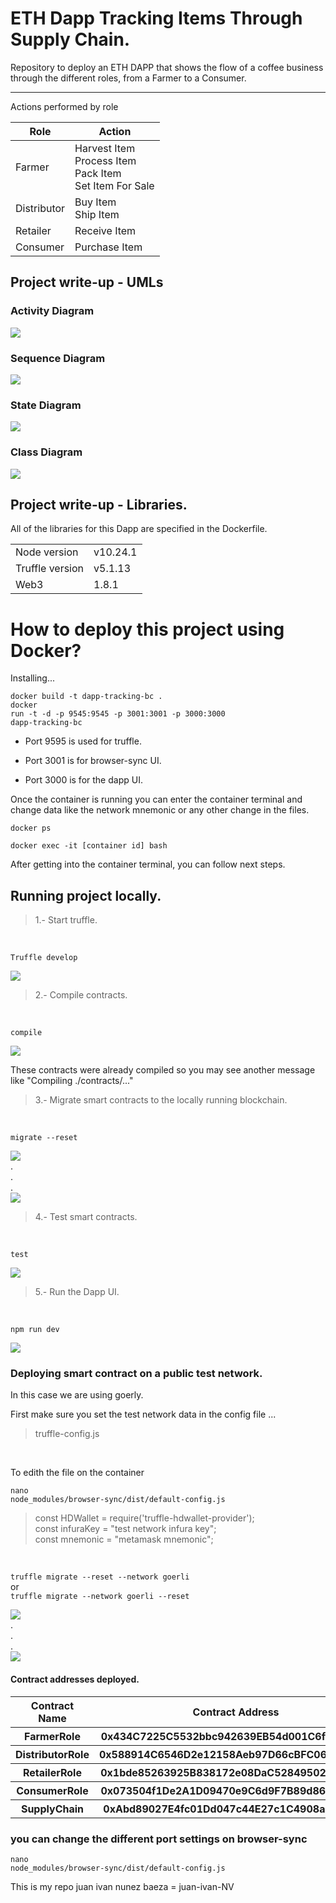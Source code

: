 # ETH Dapp Tracking Items Through Supply Chain.

Repository to deploy an ETH DAPP that shows the flow of a coffee business through the different roles, from a Farmer to a Consumer.

-------------------------------------------------------------------------------

Actions performed by role

<table>
<thead><tr> <th>Role</th> <th>Action</th> </tr> </thead>
<tbody>
<tr> <td>Farmer</td> <td>Harvest Item <br> Process Item <br> Pack Item <br> Set Item For Sale</td> </tr> 
<tr> <td>Distributor</td> <td>Buy Item <br> Ship Item</td> </tr>
<tr> <td>Retailer</td> <td>Receive Item</td> </tr>
<tr> <td>Consumer</td> <td>Purchase Item</td> </tr>
</tbody>
</table>


## Project write-up - UMLs

### Activity Diagram

<img src='UMLs/Activity_Diagram.png'/>

### Sequence Diagram

<img src='UMLs/Sequence_Diagram.png'/>

### State Diagram

<img src='UMLs/State_Diagram.png'/>

### Class Diagram

<img src='UMLs/Class_Diagram.png'/>


## Project write-up - Libraries.

All of the libraries for this Dapp are specified in the Dockerfile.

<table>
<tbody>
<tr> <td>Node version</td> <td>v10.24.1</td> </tr> 
<tr> <td>Truffle version</td> <td>v5.1.13</td> </tr>
<tr> <td>Web3</td> <td>1.8.1</td> </tr>
</tbody>
</table>




# How to deploy this project using Docker?

Installing...

<code>docker build -t dapp-tracking-bc .</code><br />
<code>docker run -t -d -p 9545:9545 -p 3001:3001 -p 3000:3000 dapp-tracking-bc</code>

* Port 9595 is used for truffle.

* Port 3001 is for browser-sync UI.

* Port 3000 is for the dapp UI.

Once the container is running you can enter the container terminal and change data like the network mnemonic or any other change in the files.

<code>docker ps</code>

<code>docker exec -it [container id] bash</code>

After getting into the container terminal, you can follow next steps.

## Running project locally.

<blockquote>
1.- Start truffle.
</blockquote> <br />

<code>Truffle develop</code>

<img src='images/Truffle_Develop.png'/>


<blockquote>
2.- Compile contracts.
</blockquote> <br />

<code>compile</code>

<img src='images/Compile.png'/><br />

These contracts were already compiled so you may see another message like "Compiling ./contracts/..."


<blockquote>
3.- Migrate smart contracts to the locally running blockchain.
</blockquote> <br />

<code>migrate --reset</code>

<img src='images/Migrate1.png'/><br />
.<br />
.<br />
.<br />
<img src='images/Migrate2.png'/><br />


<blockquote>
4.- Test smart contracts. 
</blockquote> <br />

<code>test</code>

<img src='images/Test.png'/><br />

<blockquote>
5.- Run the Dapp UI. 
</blockquote> <br />

<code>npm run dev</code>

<img src='images/UI3000.png'/><br />


### Deploying smart contract on a public test network.

In this case we are using goerly.<br />

First make sure you set the test network data in the config file ...

<blockquote>
truffle-config.js
</blockquote> <br />

To edith the file on the container

<code>nano node_modules/browser-sync/dist/default-config.js</code>

<blockquote>
const HDWallet = require('truffle-hdwallet-provider'); <br />
const infuraKey = "test network infura key"; <br />
const mnemonic = "metamask mnemonic";
</blockquote> <br />


<code>truffle migrate --reset --network goerli</code><br />
or <br />
<code>truffle migrate --network goerli --reset </code>

<img src='images/Goerly1.png'/><br />
.<br />
.<br />
.<br />
<img src='images/Goerly2.png'/><br />

#### Contract addresses deployed.

<table>
<thead>
<tr><th>Contract Name</th><th>Contract Address</th></tr>
</thead>
<tbody>
<tr><th>FarmerRole</th><th>0x434C7225C5532bbc942639EB54d001C6fe94b74C</th></tr>
<tr><th>DistributorRole</th><th>0x588914C6546D2e12158Aeb97D66cBFC067e0965A</th></tr>
<tr><th>RetailerRole</th><th>0x1bde85263925B838172e08DaC52849502FF860A6</th></tr>
<tr><th>ConsumerRole</th><th>0x073504f1De2A1D09470e9C6d9F7B89d861d78FC7</th></tr>
<tr><th>SupplyChain</th><th>0xAbd89027E4fc01Dd047c44E27c1C4908aC6fFCa7</th></tr>
</tbody>
</table>


### you can change the different port settings on browser-sync

<code>nano node_modules/browser-sync/dist/default-config.js</code>


This is my repo juan ivan nunez baeza = juan-ivan-NV
